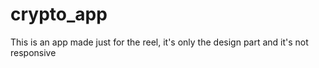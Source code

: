 # crypto_app
This is an app made just for the reel, it's only the design part and it's not responsive 
